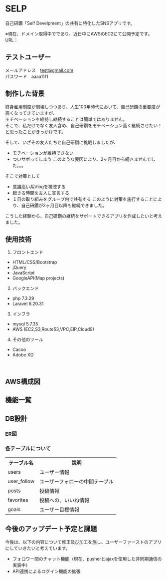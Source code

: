 # SELP
自己研鑽「Self Develpment」の共有に特化したSNSアプリです。

※現在、ドメイン取得中でであり、近日中にAWSのEC2にて公開予定です。<br>
URL：
<br>

## テストユーザー
メールアドレス　test@gmail.com<br>
パスワード　aaaa1111
<br>

## 制作した背景
終身雇用制度が崩壊しつつあり、人生100年時代において、自己研鑽の重要度が高くなってきていますが、<br>
モチベーションを維持し継続することは簡単ではありません。<br>
そこで、私だけでなく友人含め、自己研鑽をモチベーション高く継続させたい！と思ったことがきっかけです。<br>

そして、いざその友人たちと自己研鑽に挑戦しましたが、<br>
- モチベーションが維持できない
- ついサボってしまう
このような要因により、2ヶ月目から続きませんでした。。。<br>

そこで対策として<br>
- 意識高い系Vlogを視聴する
- 起きる時間を友人に宣言する
- １日の取り組みをグループ内で共有する
このように対策を施行することにより、自己研鑽が2ヶ月目以降も継続できました。<br>

こうした経験から、自己研鑽の継続をサポートできるアプリを作成したいと考えました。<br>

## 使用技術
1. フロントエンド
 - HTML/CSS/Bootstrap
 - jQuery
 - JavaScript
 - GoogleAPI(Map projects)
2. バックエンド
 - php 7.3.29
 - Laravel 6.20.31
3. インフラ
 - mysql 5.7.35
 - AWS (EC2,S3,Route53,VPC,EIP,Cloud9)
4. その他のツール
 - Cacoo
 - Adobe XD
<br>

## AWS構成図

## 機能一覧

## DB設計
### ER図

### 各テーブルについて
 <table>
    <tr>
      <th>テーブル名</th>
      <th>説明</th>
    </tr>
    <tr>
      <td>users</td>
      <td>ユーザー情報</td>
    </tr>
    <tr>
      <td>user_follow</td>
      <td>ユーザーフォローの中間テーブル</td>
    </tr>
     <tr>
      <td>posts</td>
      <td>投稿情報</td>
    </tr>
     <tr>
      <td>favorites</td>
      <td>投稿への、いいね情報</td>
    </tr>
    <tr>
      <td>goals</td>
      <td>ユーザー目標情報</td>
    </tr>
  </table>

## 今後のアップデート予定と課題
今後は、以下の内容について修正及び加工を施し、ユーザーファーストのアプリにしていきたいと考えています。<br>
- フォロワー間のチャット機能（現在、pusherとajaxを使用した非同期通信の実装中）
- API連携によるログイン機能の拡張



